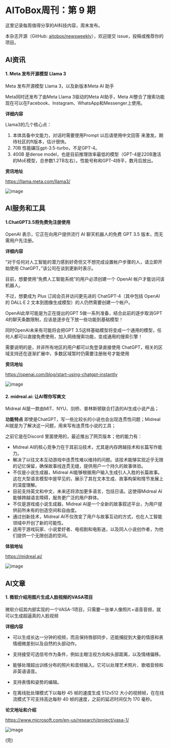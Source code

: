 # AIToBox周刊：第 9 期

这里记录每周值得分享的AI科技内容，周末发布。

本杂志开源（GitHub: [aitobox/newsweekly](https://github.com/aitobox/newsweekly)），欢迎提交 issue，投稿或推荐你的项目。


## AI资讯

#### 1. Meta 发布开源模型 Llama 3

Meta 发布开源模型 Llama 3，以及新版本Meta AI 助手

Meta同时还发布了由Meta Llama 3驱动的Meta AI助手，Meta AI整合了搜索功能现在可以在Facebook、Instagram、WhatsApp和Messenger上使用。

**详细内容**
  
Llama3的几个核心点：

1. 本体具备中文能力，对话时需要使用Prompt 以后请使用中文回答 来激发。期待社区的ft版本，估计很快。
2. 70B 性能碾压gpt-3.5-turbo，不足GPT-4。
3. 400B 是dense model，也是目前推理效率最低的模型（GPT-4是220B激活的MoE模型，总参数1.2TB左右）。性能号称和GPT-4持平，数月后放出。

**资讯地址**

https://llama.meta.com/llama3/

![image](https://github.com/aitobox/newsweekly/assets/137874861/6727fa36-50f6-4840-a8f9-c05031b765ca)



## AI服务和工具

#### 1.ChatGPT3.5将免费免注册使用
  
OpenAI 表示，它正在向用户提供流行 AI 聊天机器人的免费 G​​PT 3.5 版本，而无需用户先注册。

**详细内容**

“对于任何对人工智能的潜力感到好奇但又不想完成设置帐户步骤的人，请立即开始使用 ChatGPT，”该公司在谈到更新时表示。

目前，想要使用“免费人工智能系统”的用户必须创建一个 OpenAI 帐户才能访问该机器人。

不过，想要成为 Plus 订阅会员并访问更先进的 ChatGPT-4（其中包括 OpenAI 的 DALL·E 2 文本到图像生成模型）的人仍然需要创建一个帐户。

OpenAI此举可能是为正在提出的GPT 5做一系列准备，结合此前的逐步取消GPT 4的聊天条数限制，应该是逐步在下放一些功能到基础模型！

同时OpenAI未来有可能将会把GPT 3.5这样基础模型将变成一个通用的模型，任何人都可以直接免费使用，加入网络搜索功能，变成通用的搜索引擎！

需要说明的是，并非所有地区的用户都可以免登录直接使用 ChatGPT，相关的区域支持还在逐渐扩展中，多数区域暂时仍需要注册账号才能使用

**资讯地址**

https://openai.com/blog/start-using-chatgpt-instantly

![image](https://github.com/aitobox/newsweekly/assets/137874861/02bace2e-5b7d-49ea-a71e-cb1d1934e26b)


#### 2. midreal.ai: 让AI帮你写爽文

Midreal AI是一款由MIT、NYU、剑桥、普林斯顿联合打造的AI生成小说产品；

**功能特点**
即使是ChatGPT，写一些比较长的小说也会出现连贯性问题；Midreal AI就是为了解决这一问题，用来写有连贯性小说的工具；

之前它是在Discord 里面使用的，最近推出了网页版本；他的能力有：

* Midreal AI的核心竞争力在于其前沿技术，尤其是内存跨越技术和长篇写作能力。
* 解决了以往文本互动游戏中连贯性难以维持的问题。该技术能够实现近乎无限的记忆保留，确保故事线连贯无缝，提供用户一个持久的故事体验。
* 不仅是小说生成器，Midreal AI能够根据用户输入生成引人入胜的长篇故事。这在大型语言模型中是罕见的，展示了其在文本生成、故事构架和情节发展上的深度理解。
* 目前支持英文和中文，未来还将添加更多语言，包括日语。这使得Midreal AI能够跨越语言障碍，服务更广泛的用户群体。
* 不仅是游戏或小说生成器，Midreal AI是一个全新的故事叙述平台，为用户提供前所未有的创造空间和自由度。
* 通过创新技术，Midreal AI不仅改变了用户与故事互动的方式，也在人工智能领域中开创了新的可能性。
* 适用于游戏玩家、小说爱好者、电视剧和电影迷，以及同人小说创作者，为他们提供一个无限创造的空间。

**体验地址**

https://midreal.ai/

![image](https://github.com/aitobox/newsweekly/assets/137874861/31804d6d-04a5-4e07-a162-2601d4282943)


## AI文章

#### 1. 微软介绍用图片生成人脸视频的VASA项目

微软介绍其内部实现的一个VASA-1项目，只需要一张单人像照片+语音音频，就可以生成超逼真的人脸视频

**详细内容**

* 可以生成长达一分钟的视频，而且保持唇部同步，还能捕捉到大量的情感和表情细微差别以及自然的头部动作。

* 支持接受可选信号作为条件，例如主眼注视方向和头部距离，以及情绪偏移。

* 能够处理超出训练分布的照片和音频输入。它可以处理艺术照片、歌唱音频和非英语语音。

* 支持表情和姿势的编辑。

* 在离线批处理模式下以每秒 45 帧的速度生成 512x512 大小的视频帧，在在线流模式下可支持高达每秒 40 帧的速度，之前的延迟时间仅为 170 毫秒。

**论文地址和介绍**

https://www.microsoft.com/en-us/research/project/vasa-1/

![image](https://github.com/aitobox/newsweekly/assets/137874861/86ed99b5-995a-4e29-a8eb-95401a8a5fb3)


(完)
